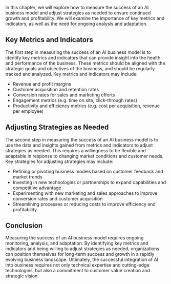 
In this chapter, we will explore how to measure the success of an AI business model and adjust strategies as needed to ensure continued growth and profitability. We will examine the importance of key metrics and indicators, as well as the need for ongoing analysis and adaptation.

Key Metrics and Indicators
--------------------------

The first step in measuring the success of an AI business model is to identify key metrics and indicators that can provide insight into the health and performance of the business. These metrics should be aligned with the strategic goals and objectives of the business, and should be regularly tracked and analyzed. Key metrics and indicators may include:

* Revenue and profit margins
* Customer acquisition and retention rates
* Conversion rates for sales and marketing efforts
* Engagement metrics (e.g. time on site, click-through rates)
* Productivity and efficiency metrics (e.g. cost per acquisition, revenue per employee)

Adjusting Strategies as Needed
------------------------------

The second step in measuring the success of an AI business model is to use the data and insights gained from metrics and indicators to adjust strategies as needed. This requires a willingness to be flexible and adaptable in response to changing market conditions and customer needs. Key strategies for adjusting strategies may include:

* Refining or pivoting business models based on customer feedback and market trends
* Investing in new technologies or partnerships to expand capabilities and competitive advantage
* Experimenting with new marketing and sales approaches to improve conversion rates and customer acquisition
* Streamlining processes or reducing costs to improve efficiency and profitability

Conclusion
----------

Measuring the success of an AI business model requires ongoing monitoring, analysis, and adaptation. By identifying key metrics and indicators and being willing to adjust strategies as needed, organizations can position themselves for long-term success and growth in a rapidly evolving business landscape. Ultimately, the successful integration of AI into business requires not only technical expertise and cutting-edge technologies, but also a commitment to customer value creation and strategic vision.
